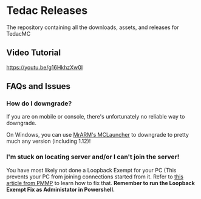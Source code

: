 # Tedac Releases
The repository containing all the downloads, assets, and releases for TedacMC

## Video Tutorial
https://youtu.be/g16HkhzXw0I

## FAQs and Issues

### How do I downgrade?
If you are on mobile or console, there's unfortunately no reliable way to downgrade.

On Windows, you can use [MrARM's MCLauncher](https://github.com/MCMrARM/mc-w10-version-launcher/releases/tag/0.4.0) to downgrade to pretty much any version (including 1.12)!

### I'm stuck on locating server and/or I can't join the server!
You have most likely not done a Loopback Exempt for your PC (This prevents your PC from joining connections started from it. Refer to [this article from PMMP](https://doc.pmmp.io/en/rtfd/faq/connecting/win10localhostcantconnect.html) to learn how to fix that. __Remember to run the Loopback Exempt Fix as __Administator__ in Powershell.__
